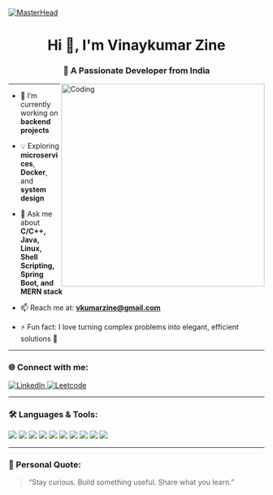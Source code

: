 [![MasterHead](https://media.licdn.com/dms/image/D5612AQGHScCnXzgIfQ/article-cover_image-shrink_600_2000/0/1658503736752?e=2147483647&v=beta&t=BAcjX_VjoMv99yy1mp_zG3opdDmnqL_aeKLiojo8_Sw)](https://rishavchanda.io)

<h1 align="center">Hi 👋, I'm Vinaykumar Zine</h1>
<h3 align="center">🚀 A Passionate Developer from India</h3>

<img align="right" alt="Coding" width="400" src="https://encrypted-tbn0.gstatic.com/images?q=tbn:ANd9GcTJsKZVppBhshJBN6_RHp9luylwz4eQO4I8Tg&usqp=CAU">

---

- 🔭 I’m currently working on **backend projects**

- 💡 Exploring **microservices**, **Docker**, and **system design**

- 💬 Ask me about **C/C++, Java, Linux, Shell Scripting, Spring Boot, and MERN stack**

- 📫 Reach me at: **vkumarzine@gmail.com**

- ⚡ Fun fact: I love turning complex problems into elegant, efficient solutions 🧠

---

<h3 align="left">🌐 Connect with me:</h3>
<p align="left">
  <a href="https://www.linkedin.com/in/vinaykumar-zine/" target="_blank">
    <img src="https://img.shields.io/badge/LinkedIn-%230077B5.svg?style=for-the-badge&logo=linkedin&logoColor=white" alt="LinkedIn"/>
  </a>
  <a href="https://leetcode.com/u/VINAYKUMAR12/" target="_blank">
    <img src="https://img.shields.io/badge/LeetCode-%23FFA116.svg?style=for-the-badge&logo=leetcode&logoColor=white" alt="Leetcode"/>
  </a>
</p>

---

<h3 align="left">🛠️ Languages & Tools:</h3>
<p align="left">
  <img src="https://img.shields.io/badge/C++-00599C?style=for-the-badge&logo=cplusplus&logoColor=white" />
  <img src="https://img.shields.io/badge/Java-ED8B00?style=for-the-badge&logo=java&logoColor=white" />
  <img src="https://img.shields.io/badge/Linux-FCC624?style=for-the-badge&logo=linux&logoColor=black" />
  <img src="https://img.shields.io/badge/Bash-121011?style=for-the-badge&logo=gnu-bash&logoColor=white" />
  <img src="https://img.shields.io/badge/Spring_Boot-6DB33F?style=for-the-badge&logo=spring-boot&logoColor=white" />
  <img src="https://img.shields.io/badge/React-20232A?style=for-the-badge&logo=react&logoColor=61DAFB" />
  <img src="https://img.shields.io/badge/Node.js-339933?style=for-the-badge&logo=nodedotjs&logoColor=white" />
  <img src="https://img.shields.io/badge/MongoDB-4EA94B?style=for-the-badge&logo=mongodb&logoColor=white" />
  <img src="https://img.shields.io/badge/MySQL-00758F?style=for-the-badge&logo=mysql&logoColor=white" />
  <img src="https://img.shields.io/badge/Docker-2496ED?style=for-the-badge&logo=docker&logoColor=white" />
</p>


---

<h3 align="left">📌 Personal Quote:</h3>

> “Stay curious. Build something useful. Share what you learn.”

